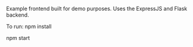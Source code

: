 Example frontend built for demo purposes. Uses the ExpressJS and Flask backend.

To run:
npm install

npm start

